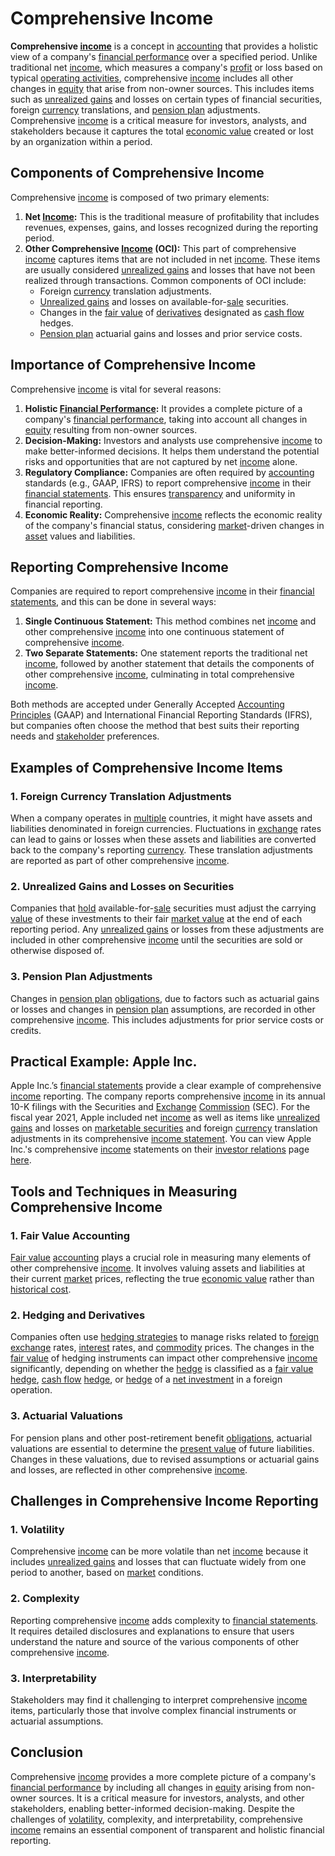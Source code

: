 # Comprehensive Income

**Comprehensive [income](../i/income.md)** is a concept in [accounting](../a/accounting.md) that provides a holistic view of a company's [financial performance](../f/financial_performance.md) over a specified period. Unlike traditional net [income](../i/income.md), which measures a company's [profit](../p/profit.md) or loss based on typical [operating activities](../o/operating_activities.md), comprehensive [income](../i/income.md) includes all other changes in [equity](../e/equity.md) that arise from non-owner sources. This includes items such as [unrealized gains](../u/unrealized_gains.md) and losses on certain types of financial securities, foreign [currency](../c/currency.md) translations, and [pension plan](../p/pension_plan.md) adjustments. Comprehensive [income](../i/income.md) is a critical measure for investors, analysts, and stakeholders because it captures the total [economic value](../e/economic_value.md) created or lost by an organization within a period.

## Components of Comprehensive Income

Comprehensive [income](../i/income.md) is composed of two primary elements:

1. **Net [Income](../i/income.md):** This is the traditional measure of profitability that includes revenues, expenses, gains, and losses recognized during the reporting period.
2. **Other Comprehensive [Income](../i/income.md) (OCI):** This part of comprehensive [income](../i/income.md) captures items that are not included in net [income](../i/income.md). These items are usually considered [unrealized gains](../u/unrealized_gains.md) and losses that have not been realized through transactions. Common components of OCI include:
   - Foreign [currency](../c/currency.md) translation adjustments.
   - [Unrealized gains](../u/unrealized_gains.md) and losses on available-for-[sale](../s/sale.md) securities.
   - Changes in the [fair value](../f/fair_value.md) of [derivatives](../d/derivatives.md) designated as [cash flow](../c/cash_flow.md) hedges.
   - [Pension plan](../p/pension_plan.md) actuarial gains and losses and prior service costs.

## Importance of Comprehensive Income

Comprehensive [income](../i/income.md) is vital for several reasons:

1. **Holistic [Financial Performance](../f/financial_performance.md):** It provides a complete picture of a company's [financial performance](../f/financial_performance.md), taking into account all changes in [equity](../e/equity.md) resulting from non-owner sources.
2. **Decision-Making:** Investors and analysts use comprehensive [income](../i/income.md) to make better-informed decisions. It helps them understand the potential risks and opportunities that are not captured by net [income](../i/income.md) alone.
3. **Regulatory Compliance:** Companies are often required by [accounting](../a/accounting.md) standards (e.g., GAAP, IFRS) to report comprehensive [income](../i/income.md) in their [financial statements](../f/financial_statements.md). This ensures [transparency](../t/transparency.md) and uniformity in financial reporting.
4. **Economic Reality:** Comprehensive [income](../i/income.md) reflects the economic reality of the company's financial status, considering [market](../m/market.md)-driven changes in [asset](../a/asset.md) values and liabilities.

## Reporting Comprehensive Income

Companies are required to report comprehensive [income](../i/income.md) in their [financial statements](../f/financial_statements.md), and this can be done in several ways:

1. **Single Continuous Statement:** This method combines net [income](../i/income.md) and other comprehensive [income](../i/income.md) into one continuous statement of comprehensive [income](../i/income.md).
2. **Two Separate Statements:** One statement reports the traditional net [income](../i/income.md), followed by another statement that details the components of other comprehensive [income](../i/income.md), culminating in total comprehensive [income](../i/income.md).

Both methods are accepted under Generally Accepted [Accounting Principles](../a/accounting_principles.md) (GAAP) and International Financial Reporting Standards (IFRS), but companies often choose the method that best suits their reporting needs and [stakeholder](../s/stakeholder.md) preferences.

## Examples of Comprehensive Income Items

### 1. Foreign Currency Translation Adjustments

When a company operates in [multiple](../m/multiple.md) countries, it might have assets and liabilities denominated in foreign currencies. Fluctuations in [exchange](../e/exchange.md) rates can lead to gains or losses when these assets and liabilities are converted back to the company's reporting [currency](../c/currency.md). These translation adjustments are reported as part of other comprehensive [income](../i/income.md).

### 2. Unrealized Gains and Losses on Securities

Companies that [hold](../h/hold.md) available-for-[sale](../s/sale.md) securities must adjust the carrying [value](../v/value.md) of these investments to their fair [market value](../m/market_value.md) at the end of each reporting period. Any [unrealized gains](../u/unrealized_gains.md) or losses from these adjustments are included in other comprehensive [income](../i/income.md) until the securities are sold or otherwise disposed of.

### 3. Pension Plan Adjustments

Changes in [pension plan](../p/pension_plan.md) [obligations](../o/obligation.md), due to factors such as actuarial gains or losses and changes in [pension plan](../p/pension_plan.md) assumptions, are recorded in other comprehensive [income](../i/income.md). This includes adjustments for prior service costs or credits.

## Practical Example: Apple Inc.

Apple Inc.’s [financial statements](../f/financial_statements.md) provide a clear example of comprehensive [income](../i/income.md) reporting. The company reports comprehensive [income](../i/income.md) in its annual 10-K filings with the Securities and [Exchange](../e/exchange.md) [Commission](../c/commission.md) (SEC). For the fiscal year 2021, Apple included net [income](../i/income.md) as well as items like [unrealized gains](../u/unrealized_gains.md) and losses on [marketable securities](../m/marketable_securities.md) and foreign [currency](../c/currency.md) translation adjustments in its comprehensive [income statement](../i/income_statement.md). You can view Apple Inc.'s comprehensive [income](../i/income.md) statements on their [investor relations](../i/investor_relations.md) page [here](https://investor.apple.com/investor-relations/default.aspx).

## Tools and Techniques in Measuring Comprehensive Income

### 1. Fair Value Accounting

[Fair value](../f/fair_value.md) [accounting](../a/accounting.md) plays a crucial role in measuring many elements of other comprehensive [income](../i/income.md). It involves valuing assets and liabilities at their current [market](../m/market.md) prices, reflecting the true [economic value](../e/economic_value.md) rather than [historical cost](../h/historical_cost.md).

### 2. Hedging and Derivatives

Companies often use [hedging strategies](../h/hedging_strategies.md) to manage risks related to [foreign exchange](../f/foreign_exchange.md) rates, [interest](../i/interest.md) rates, and [commodity](../c/commodity.md) prices. The changes in the [fair value](../f/fair_value.md) of hedging instruments can impact other comprehensive [income](../i/income.md) significantly, depending on whether the [hedge](../h/hedge.md) is classified as a [fair value](../f/fair_value.md) [hedge](../h/hedge.md), [cash flow](../c/cash_flow.md) [hedge](../h/hedge.md), or [hedge](../h/hedge.md) of a [net investment](../n/net_investment.md) in a foreign operation.

### 3. Actuarial Valuations

For pension plans and other post-retirement benefit [obligations](../o/obligation.md), actuarial valuations are essential to determine the [present value](../p/present_value.md) of future liabilities. Changes in these valuations, due to revised assumptions or actuarial gains and losses, are reflected in other comprehensive [income](../i/income.md).

## Challenges in Comprehensive Income Reporting

### 1. Volatility

Comprehensive [income](../i/income.md) can be more volatile than net [income](../i/income.md) because it includes [unrealized gains](../u/unrealized_gains.md) and losses that can fluctuate widely from one period to another, based on [market](../m/market.md) conditions.

### 2. Complexity

Reporting comprehensive [income](../i/income.md) adds complexity to [financial statements](../f/financial_statements.md). It requires detailed disclosures and explanations to ensure that users understand the nature and source of the various components of other comprehensive [income](../i/income.md).

### 3. Interpretability

Stakeholders may find it challenging to interpret comprehensive [income](../i/income.md) items, particularly those that involve complex financial instruments or actuarial assumptions.

## Conclusion

Comprehensive [income](../i/income.md) provides a more complete picture of a company's [financial performance](../f/financial_performance.md) by including all changes in [equity](../e/equity.md) arising from non-owner sources. It is a critical measure for investors, analysts, and other stakeholders, enabling better-informed decision-making. Despite the challenges of [volatility](../v/volatility.md), complexity, and interpretability, comprehensive [income](../i/income.md) remains an essential component of transparent and holistic financial reporting.